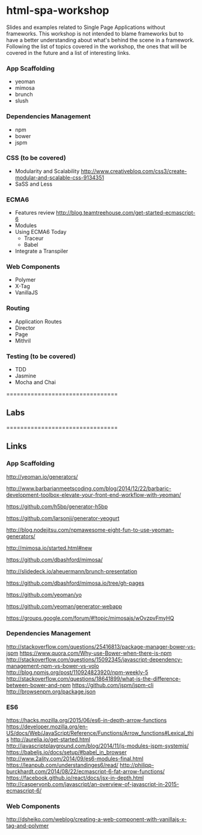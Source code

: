 # html-spa-workshop
Slides and examples related to Single Page Applications without frameworks. This workshop is not intended to blame frameworks but to have a better understanding about what's behind the scene in a framework.
Following the list of topics covered in the workshop, the ones that will be covered in the future and a list of interesting links.

### App Scaffolding 
* yeoman
* mimosa
* brunch
* slush 

### Dependencies Management
* npm
* bower
* jspm

### CSS (to be covered)
* Modularity and Scalability http://www.creativebloq.com/css3/create-modular-and-scalable-css-9134351
* SaSS and Less

### ECMA6
* Features review http://blog.teamtreehouse.com/get-started-ecmascript-6
* Modules
* Using ECMA6 Today
   * Traceur
   * Babel
* Integrate a Transpiler

### Web Components
* Polymer
* X-Tag
* VanillaJS

### Routing 
* Application Routes
* Director 
* Page 
* Mithril 

### Testing (to be covered)
* TDD 
* Jasmine
* Mocha and Chai

================================

## Labs

================================

## Links

### App Scaffolding
http://yeoman.io/generators/

http://www.barbarianmeetscoding.com/blog/2014/12/22/barbaric-development-toolbox-elevate-your-front-end-workflow-with-yeoman/

https://github.com/h5bp/generator-h5bp

https://github.com/larsonjj/generator-yeogurt

http://blog.nodejitsu.com/npmawesome-eight-fun-to-use-yeoman-generators/

http://mimosa.io/started.html#new

https://github.com/dbashford/mimosa/

http://slidedeck.io/aheuermann/brunch-presentation

https://github.com/dbashford/mimosa.io/tree/gh-pages

https://github.com/yeoman/yo

https://github.com/yeoman/generator-webapp

https://groups.google.com/forum/#!topic/mimosajs/wOvzpvFmyHQ


### Dependencies Management
http://stackoverflow.com/questions/25416813/package-manager-bower-vs-jspm
https://www.quora.com/Why-use-Bower-when-there-is-npm
http://stackoverflow.com/questions/15092345/javascript-dependency-management-npm-vs-bower-vs-volo
http://blog.npmjs.org/post/110924823920/npm-weekly-5 
http://stackoverflow.com/questions/18641899/what-is-the-difference-between-bower-and-npm
https://github.com/jspm/jspm-cli
http://browsenpm.org/package.json

### ES6
https://hacks.mozilla.org/2015/06/es6-in-depth-arrow-functions
https://developer.mozilla.org/en-US/docs/Web/JavaScript/Reference/Functions/Arrow_functions#Lexical_this
http://aurelia.io/get-started.html
http://javascriptplayground.com/blog/2014/11/js-modules-jspm-systemjs/
https://babeljs.io/docs/setup/#babel_in_browser
http://www.2ality.com/2014/09/es6-modules-final.html
https://leanpub.com/understandinges6/read/
http://philipp-burckhardt.com/2014/08/22/ecmascript-6-fat-arrow-functions/
https://facebook.github.io/react/docs/jsx-in-depth.html
http://caspervonb.com/javascript/an-overview-of-javascript-in-2015-ecmascript-6/

### Web Components 
http://dsheiko.com/weblog/creating-a-web-component-with-vanillajs-x-tag-and-polymer

